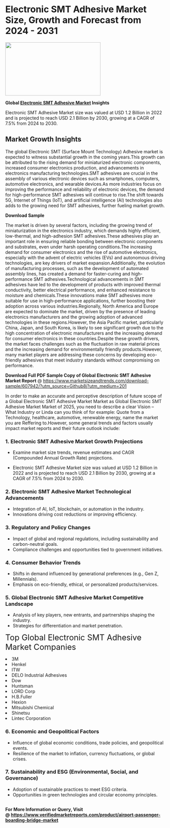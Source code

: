<H1>Electronic SMT Adhesive Market Size, Growth and Forecast from 2024 - 2031</H1><img class="aligncenter size-medium wp-image-584254" src="https://thirdeyenews.in/wp-content/uploads/2024/09/Global-Market-Research-300x168.jpeg" alt="" width="300" height="168" /><p><strong>Global&nbsp;<a href="https://www.marketsizeandtrends.com/download-sample/607942/?utm_source=Github8j?utm_medium=201">Electronic SMT Adhesive Market</a> Insights</strong></p><p>Electronic SMT Adhesive Market size was valued at USD 1.2 Billion in 2022 and is projected to reach USD 2.1 Billion by 2030, growing at a CAGR of 7.5% from 2024 to 2030.</p><p><h2>Market Growth Insights</h2> <p>The global Electronic SMT (Surface Mount Technology) Adhesive market is expected to witness substantial growth in the coming years.This growth can be attributed to the rising demand for miniaturized electronic components, increased consumer electronics production, and advancements in electronics manufacturing technologies.SMT adhesives are crucial in the assembly of various electronic devices such as smartphones, computers, automotive electronics, and wearable devices.As more industries focus on improving the performance and reliability of electronic devices, the demand for high-performance SMT adhesives will continue to rise.The shift towards 5G, Internet of Things (IoT), and artificial intelligence (AI) technologies also adds to the growing need for SMT adhesives, further fueling market growth.</p> <p><strong>Download Sample</strong></p> <p>The market is driven by several factors, including the growing trend of miniaturization in the electronics industry, which demands highly efficient, low-thermal, and high-adhesion SMT adhesives.These adhesives play an important role in ensuring reliable bonding between electronic components and substrates, even under harsh operating conditions.The increasing demand for consumer electronics and the rise of automotive electronics, especially with the advent of electric vehicles (EVs) and autonomous driving technologies, are key drivers of market expansion.Additionally, the evolution of manufacturing processes, such as the development of automated assembly lines, has created a demand for faster-curing and high-performance SMT adhesives.Technological advancements in SMT adhesives have led to the development of products with improved thermal conductivity, better electrical performance, and enhanced resistance to moisture and chemicals.These innovations make SMT adhesives more suitable for use in high-performance applications, further boosting their adoption across various industries.Regionally, North America and Europe are expected to dominate the market, driven by the presence of leading electronics manufacturers and the growing adoption of advanced technologies in these regions.However, the Asia Pacific market, particularly China, Japan, and South Korea, is likely to see significant growth due to the high concentration of electronic manufacturers and the increasing demand for consumer electronics in these countries.Despite these growth drivers, the market faces challenges such as the fluctuation in raw material prices and the increasing demand for environmentally friendly products.However, many market players are addressing these concerns by developing eco-friendly adhesives that meet industry standards without compromising on performance.</p> <p><span class=""><strong>Download Full PDF Sample Copy of Global Electronic SMT Adhesive Market Report</strong> @ <a href="https://www.marketsizeandtrends.com/download-sample/607942/?utm_source=Github8j?utm_medium=201" target="_blank">https://www.marketsizeandtrends.com/download-sample/607942/?utm_source=Github8j?utm_medium=201</a></span></p><p>In order to make an accurate and perceptive description of future scope of a Global&nbsp;Electronic SMT Adhesive Market Market as Global&nbsp;Electronic SMT Adhesive Market Market of 2025, you need to describe a clear Vision &ndash; What Industry or Linda can you think of for example: Quote from a Technology, healthcare, automotive, renewable energy, name the market you are Reffering to.However, some general trends and factors usually impact market reports and their future outlook include:</p><h3>1.&nbsp;<strong>Electronic SMT Adhesive Market Growth Projections</strong></h3><ul><li>Examine market size trends, revenue estimates and CAGR (Compounded Annual Growth Rate) projections.</li><li><p>Electronic SMT Adhesive Market size was valued at USD 1.2 Billion in 2022 and is projected to reach USD 2.1 Billion by 2030, growing at a CAGR of 7.5% from 2024 to 2030.</p></li></ul><h3>2.&nbsp;<strong>Electronic SMT Adhesive Market Technological Advancements</strong></h3><ul><li>Integration of AI, IoT, blockchain, or automation in the industry.</li><li>Innovations driving cost reductions or improving efficiency.</li></ul><h3>3.&nbsp;<strong>Regulatory and Policy Changes</strong></h3><ul><li>Impact of global and regional regulations, including sustainability and carbon-neutral goals.</li><li>Compliance challenges and opportunities tied to government initiatives.</li></ul><h3>4.&nbsp;<strong>Consumer Behavior Trends</strong></h3><ul><li>Shifts in demand influenced by generational preferences (e.g., Gen Z, Millennials).</li><li>Emphasis on eco-friendly, ethical, or personalized products/services.</li></ul><h3>5.&nbsp;<strong>Global Electronic SMT Adhesive Market Competitive Landscape</strong></h3><ul><li>Analysis of key players, new entrants, and partnerships shaping the industry.</li><li>Strategies for differentiation and market penetration.</li></ul><p data-pm-slice="1 1 []"><span style="color: inherit; font-family: inherit; font-size: 25px;">Top Global Electronic SMT Adhesive Market Companies</span></p><div class="" data-test-id=""><p><li>3M</li><li> Henkel</li><li> ITW</li><li> DELO Industrial Adhesives</li><li> Dow</li><li> Huntsman</li><li> LORD Corp</li><li> H.B.Fuller</li><li> Hexion</li><li> Mitsubishi Chemical</li><li> Shinetsu</li><li> Lintec Corporation</li></p></div><h3>6.&nbsp;<strong>Economic and Geopolitical Factors</strong></h3><ul><li>Influence of global economic conditions, trade policies, and geopolitical events.</li><li>Resilience of the market to inflation, currency fluctuations, or global crises.</li></ul><h3>7.&nbsp;<strong>Sustainability and ESG (Environmental, Social, and Governance)</strong></h3><ul><li>Adoption of sustainable practices to meet ESG criteria.</li><li>Opportunities in green technologies and circular economy principles.</li></ul><h2><strong style="font-size: 14px;">For More Information or Query, Visit @&nbsp;</strong><a style="background-color: #ffffff; font-size: 14px;" href="https://www.marketsizeandtrends.com/report/electronic-smt-adhesive-market/" target="_blank">https://www.verifiedmarketreports.com/product/airport-passenger-boarding-bridge-market</a></h2>
